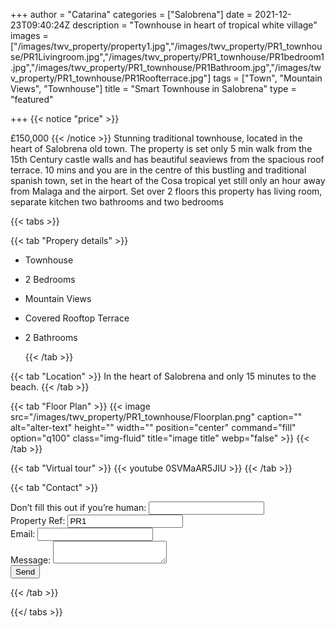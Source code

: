 +++
author = "Catarina"
categories = ["Salobrena"]
date = 2021-12-23T09:40:24Z
description = "Townhouse in heart of tropical white village"
images = ["/images/twv_property/property1.jpg","/images/twv_property/PR1_townhouse/PR1Livingroom.jpg","/images/twv_property/PR1_townhouse/PR1bedroom1.jpg","/images/twv_property/PR1_townhouse/PR1Bathroom.jpg","/images/twv_property/PR1_townhouse/PR1Roofterrace.jpg"]
tags = ["Town", "Mountain Views", "Townhouse"]
title = "Smart Townhouse in Salobrena"
type = "featured"

+++
{{< notice "price" >}}
 
 £150,000
{{< /notice >}}
Stunning traditional townhouse, located in the heart of Salobrena old town. The property is set only 5 min walk from the 15th Century castle walls and has beautiful seaviews from the spacious roof terrace.
10 mins and you are in the centre of this bustling and traditional spanish town, set in the heart of the Cosa tropical yet still only an hour away from Malaga and the airport.
Set over 2 floors this property has living room, separate kitchen two bathrooms and two bedrooms

{{< tabs >}}

{{< tab "Propery details" >}}

* Townhouse
* 2 Bedrooms
* Mountain Views
* Covered Rooftop Terrace
* 2 Bathrooms

  {{< /tab >}}

{{< tab "Location" >}} In the heart of Salobrena and only 15 minutes to the beach. {{< /tab >}}

{{< tab "Floor Plan" >}} {{< image src="/images/twv_property/PR1_townhouse/Floorplan.png" caption="" alt="alter-text" height="" width="" position="center" command="fill" option="q100" class="img-fluid" title="image title" webp="false" >}} {{< /tab >}}

{{< tab "Virtual tour" >}} {{< youtube 0SVMaAR5JIU >}} {{< /tab >}}

{{< tab "Contact" >}} <form name="contact" method="POST" netlify-honeypot="bot-field" data-netlify="true">
  <div class="form-group">
    <label>Don’t fill this out if you’re human: <input name="bot-field" /></label>
  </div>
  <div class="form-group">
    <label>Property Ref: <input name="property-ref" class="form-control" value="PR1" readonly/></label>
  </div>
  <div class="form-group">
    <label>Email: <input type="text" class="form-control" name="email" /></label>
  </div>
  <div class="form-group">
    <label>Message: <textarea name="message"></textarea></label>
  </div>
  <div class="form-group">
    <button type="submit" class="btn btn-primary">Send</button>
  </div>
</form> {{< /tab >}}

{{</ tabs >}}

